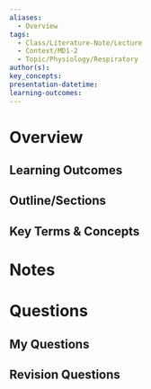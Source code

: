 ```yaml
---
aliases:
  - Overview
tags:
  - Class/Literature-Note/Lecture
  - Context/MD1-2
  - Topic/Physiology/Respiratory
author(s): 
key_concepts: 
presentation-datetime: 
learning-outcomes:
---
```



# Overview
## Learning Outcomes

## Outline/Sections

## Key Terms & Concepts


# Notes


# Questions

## My Questions
## Revision Questions




